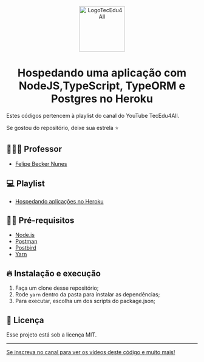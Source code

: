 <p align="center">
  <img alt="LogoTecEdu4All" src="https://yt3.googleusercontent.com/dmw2l1Yz24lOBeG175P6ovEnNdNI3zNVoMiUMRNyqE8o_ECDsvU1ttPNRWCB_VAXZlOcLKsiYKQ=s176-c-k-c0x00ffffff-no-rj" width="120px" />
</p>

<h1 align="center">
  Hospedando uma aplicação com NodeJS,TypeScript, TypeORM e Postgres no Heroku
</h1>

<p align="justify">Estes códigos pertencem à playlist do canal do YouTube TecEdu4All. </p> 

<p align="justify">Se gostou do repositório, deixe sua estrela ⭐ </p> 


## 👨🏼‍💻 Professor

- [Felipe Becker Nunes](https://github.com/nunesfb)

## 💻 Playlist

- [Hospedando aplicações no Heroku](https://www.youtube.com/playlist?list=PL2hDwB8DzXGNUKFdsbimSJqhI9vP6x4dZ)

## ✋🏻 Pré-requisitos

- [Node.js](https://nodejs.org/en/)
- [Postman](https://www.postman.com/)
- [Postbird](https://www.electronjs.org/apps/postbird)
- [Yarn](https://classic.yarnpkg.com/lang/en/)

## 🔥 Instalação e execução

1. Faça um clone desse repositório;
2. Rode `yarn` dentro da pasta para instalar as dependências;
3. Para executar, escolha um dos scripts do package.json;

## 📝 Licença

Esse projeto está sob a licença MIT. 

---

[Se inscreva no canal para ver os vídeos deste código e muito mais!](https://www.youtube.com/channel/UClIDejJoLMKCfXKEyi5ZTWQ)


